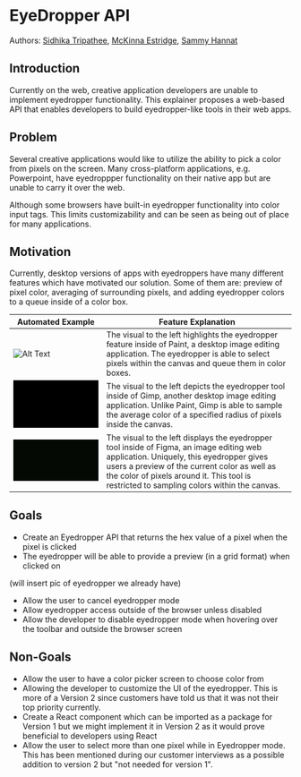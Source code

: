 # EyeDropper API 
Authors: [Sidhika Tripathee](https://github.com/t-sitri), [McKinna Estridge](https://github.com/t-saestr), [Sammy Hannat](https://github.com/samhannat)

## Introduction
Currently on the web, creative application developers are unable to implement eyedropper functionality. This explainer proposes a web-based API that enables developers to build eyedropper-like tools in their web apps. 

## Problem

Several creative applications would like to utilize the ability to pick a color from pixels on the screen. Many cross-platform applications, e.g. Powerpoint, have eyedroppper functionality on their native app but are unable to carry it over the web.      
   
Although some browsers have built-in eyedropper functionality into color input tags. This limits customizability and can be seen as being out of place for many applications. 

## Motivation

Currently, desktop versions of apps with eyedroppers have many different features which have motivated our solution. Some of them are: preview of pixel color, averaging of surrounding pixels, and adding eyedropper colors to a queue inside of a color box.

| Automated Example | Feature Explanation |
| ------------- | ----------- |
| ![Alt Text](paint.gif) | The visual to the left highlights the eyedropper feature inside of Paint, a desktop image editing application. The eyedropper is able to select pixels within the canvas and queue them in color boxes. |
| ![Alt Text](gimp.gif) | The visual to the left depicts the eyedropper tool inside of Gimp, another desktop image editing application. Unlike Paint, Gimp is able to sample the average color of a specified radius of pixels inside the canvas. |
| ![Alt Text](figma.gif) | The visual to the left displays the eyedropper tool inside of Figma, an image editing web application. Uniquely, this eyedropper gives users a preview of the current color as well as the color of pixels around it. This tool is restricted to sampling colors within the canvas. |

## Goals 
- Create an Eyedropper API that returns the hex value of a pixel when the pixel is clicked 
- The eyedropper will be able to provide a preview (in a grid format) when clicked on

(will insert pic of eyedropper we already have)
- Allow the user to cancel eyedropper mode  
- Allow eyedropper access outside of the browser unless disabled
- Allow the developer to disable eyedropper mode when hovering over the toolbar and outside the browser screen

## Non-Goals
- Allow the user to have a color picker screen to choose color from 
- Allowing the developer to customize the UI of the eyedropper. This is more of a Version 2 since customers have told us that it was not their top priority currently. 
- Create a React component which can be imported as a package for Version 1 but we might implement it in Version 2 as it would prove beneficial to developers using React 
- Allow the user to select more than one pixel while in Eyedropper mode. This has been mentioned during our customer interviews as a possible addition to version 2 but "not needed for version 1".
